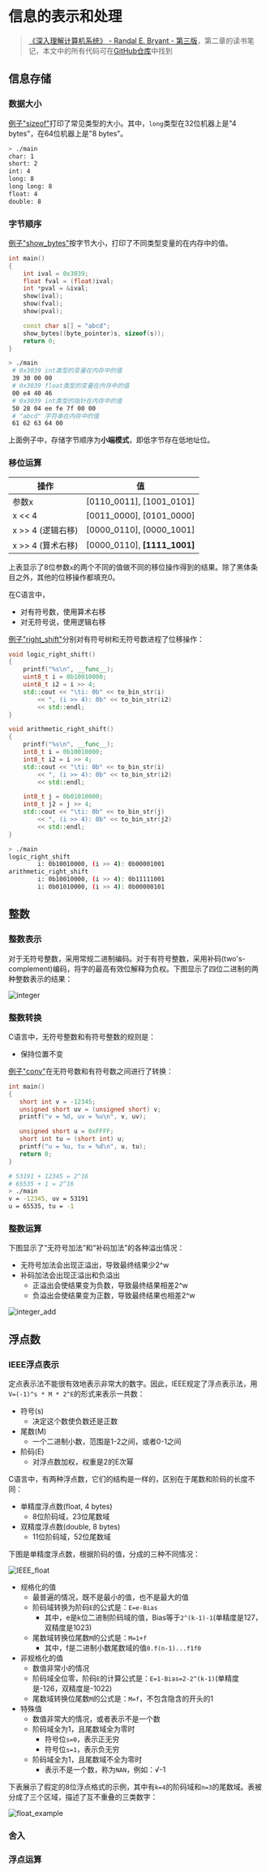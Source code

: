 # 信息的表示和处理

> [《深入理解计算机系统》 - Randal E. Bryant - 第三版](https://1drv.ms/b/s!AkcJSyT7tq80bJdqo_mT5IeFTsg?e=W297XG)，第二章的读书笔记，本文中的所有代码可在[GitHub仓库](https://github.com/LittleBee1024/learning_book/tree/main/docs/booknotes/csapp/02/code)中找到

## 信息存储

### 数据大小

[例子"sizeof"](https://github.com/LittleBee1024/learning_book/tree/main/docs/booknotes/csapp/02/code/sizeof)打印了常见类型的大小。其中，`long`类型在32位机器上是"4 bytes"，在64位机器上是"8 bytes"。

```bash
> ./main
char: 1
short: 2
int: 4
long: 8
long long: 8
float: 4
double: 8
```
### 字节顺序

[例子"show_bytes"](https://github.com/LittleBee1024/learning_book/tree/main/docs/booknotes/csapp/02/code/show_bytes)按字节大小，打印了不同类型变量的在内存中的值。
```c++
int main()
{
    int ival = 0x3039;
    float fval = (float)ival;
    int *pval = &ival;
    show(ival);
    show(fval);
    show(pval);

    const char s[] = "abcd";
    show_bytes((byte_pointer)s, sizeof(s));
    return 0;
}
```
```bash
> ./main
 # 0x3039 int类型的变量在内存中的值
 39 30 00 00
 # 0x3039 float类型的变量在内存中的值
 00 e4 40 46
 # 0x3039 int类型的指针在内存中的值
 50 28 04 ee fe 7f 00 00
 # "abcd" 字符串在内存中的值
 61 62 63 64 00
```

上面例子中，存储字节顺序为**小端模式**，即低字节存在低地址位。

### 移位运算

| 操作 | 值 |
| --- | --- |
| 参数x | [0110_0011], [1001_0101] |
| x << 4 | [0011_0000], [0101_0000] |
| x >> 4 (逻辑右移) | [0000_0110], [0000_1001] |
| x >> 4 (算术右移) | [0000_0110], **[1111_1001]** |

上表显示了8位参数`x`的两个不同的值做不同的移位操作得到的结果。除了黑体条目之外，其他的位移操作都填充0。

在C语言中，

* 对有符号数，使用算术右移
* 对无符号说，使用逻辑右移

[例子"right_shift"](https://github.com/LittleBee1024/learning_book/tree/main/docs/booknotes/csapp/02/code/right_shift)分别对有符号树和无符号数进程了位移操作：
```c++
void logic_right_shift()
{
    printf("%s\n", __func__);
    uint8_t i = 0b10010000;
    uint8_t i2 = i >> 4;
    std::cout << "\ti: 0b" << to_bin_str(i)
        << ", (i >> 4): 0b" << to_bin_str(i2)
        << std::endl;
}

void arithmetic_right_shift()
{
    printf("%s\n", __func__);
    int8_t i = 0b10010000;
    int8_t i2 = i >> 4;
    std::cout << "\ti: 0b" << to_bin_str(i)
        << ", (i >> 4): 0b" << to_bin_str(i2)
        << std::endl;

    int8_t j = 0b01010000;
    int8_t j2 = j >> 4;
    std::cout << "\ti: 0b" << to_bin_str(j)
        << ", (i >> 4): 0b" << to_bin_str(j2)
        << std::endl;
}
```
```bash
> ./main
logic_right_shift
        i: 0b10010000, (i >> 4): 0b00001001
arithmetic_right_shift
        i: 0b10010000, (i >> 4): 0b11111001
        i: 0b01010000, (i >> 4): 0b00000101
```

## 整数

### 整数表示

对于无符号整数，采用常规二进制编码。对于有符号整数，采用补码(two's-complement)编码，将字的最高有效位解释为负权。下图显示了四位二进制的两种整数表示的结果：

![integer](./images/integer.png)

### 整数转换

C语言中，无符号整数和有符号整数的规则是：

* 保持位置不变

[例子"conv"](https://github.com/LittleBee1024/learning_book/tree/main/docs/booknotes/csapp/02/code/conv)在无符号数和有符号数之间进行了转换：
```cpp
int main()
{
   short int v = -12345;
   unsigned short uv = (unsigned short) v;
   printf("v = %d, uv = %u\n", v, uv);

   unsigned short u = 0xFFFF;
   short int tu = (short int) u;
   printf("u = %u, tu = %d\n", u, tu);
   return 0;
}
```
```bash
# 53191 + 12345 = 2^16
# 65535 + 1 = 2^16
> ./main
v = -12345, uv = 53191
u = 65535, tu = -1
```

### 整数运算

下图显示了“无符号加法”和“补码加法”的各种溢出情况：

* 无符号加法会出现正溢出，导致最终结果少2^w
* 补码加法会出现正溢出和负溢出
    * 正溢出会使结果变为负数，导致最终结果相差2^w
    * 负溢出会使结果变为正数，导致最终结果也相差2^w

![integer_add](./images/integer_add.png)

## 浮点数

### IEEE浮点表示

定点表示法不能很有效地表示非常大的数字。因此，IEEE规定了浮点表示法，用`V=(-1)^s * M * 2^E`的形式来表示一共数：

* 符号(s)
    * 决定这个数使负数还是正数
* 尾数(M)
    * 一个二进制小数，范围是1-2之间，或者0-1之间
* 阶码(E)
    * 对浮点数加权，权重是2的E次幂

C语言中，有两种浮点数，它们的结构是一样的，区别在于尾数和阶码的长度不同：

* 单精度浮点数(float, 4 bytes)
    * 8位阶码域，23位尾数域
* 双精度浮点数(double, 8 bytes)
    * 11位阶码域，52位尾数域

下图是单精度浮点数，根据阶码的值，分成的三种不同情况：

![IEEE_float](./images/IEEE_float.png)

* 规格化的值
    * 最普遍的情况，既不是最小的值，也不是最大的值
    * 阶码域转换为阶码`E`的公式是：`E=e-Bias`
        * 其中，e是k位二进制阶码域的值，Bias等于`2^(k-1)-1`(单精度是127，双精度是1023)
    * 尾数域转换位尾数`M`的公式是：`M=1+f`
        * 其中，f是二进制小数尾数域的值`0.f(n-1)...f1f0`
* 非规格化的值
    * 数值非常小的情况
    * 阶码域全位零，阶码`E`的计算公式是：`E=1-Bias=2-2^(k-1)`(单精度是-126，双精度是-1022)
    * 尾数域转换位尾数`M`的公式是：`M=f`，不包含隐含的开头的1
* 特殊值
    * 数值非常大的情况，或者表示不是一个数
    * 阶码域全为1，且尾数域全为零时
        * 符号位`s=0`，表示正无穷
        * 符号位`s=1`，表示负无穷
    * 阶码域全为1，且尾数域不全为零时
        * 表示不是一个数，称为`NAN`，例如：√-1

下表展示了假定的8位浮点格式的示例，其中有`k=4`的阶码域和`n=3`的尾数域。表被分成了三个区域，描述了互不重叠的三类数字：

![float_example](./images/float_example.png)

### 舍入

### 浮点运算
